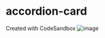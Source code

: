 # accordion-card
Created with CodeSandbox
![image](https://github.com/user-attachments/assets/2358241f-5c69-43e3-8606-1288e69ab828)
